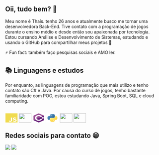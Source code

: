 ## Oii, tudo bem? 👋

Meu nome é Thaís. tenho 26 anos e atualmente busco me tornar uma desenvolvedora Back-End.
Tive contato com a programação de jogos durante o ensino médio e desde então sou apaixonada por tecnologia.
Estou cursando Análise e Desenvolvimento de Sistemas, estudando e usando o GitHub para compartilhar meus projetos 🤩

⚡ Fun fact: também faço pesquisas sociais e AMO ler.

## 📚 Linguagens e estudos
Por enquanto, as linguagens de programação que mais utilizo e tenho contato são C# e Java.
Por causa do curso de jogos, tenho bastante familiaridade com POO, estou estudando Java, Spring Boot, SQL e cloud computing.
<div style="display: inline_block"><br>
  <img align="center" height="30" width="40" src="https://raw.githubusercontent.com/devicons/devicon/master/icons/javascript/javascript-plain.svg">
  <img align="center" height="30" width="40" src="https://cdn.jsdelivr.net/gh/devicons/devicon/icons/java/java-original.svg" />       
  <img align="center" height="30" width="40" src="https://raw.githubusercontent.com/devicons/devicon/master/icons/csharp/csharp-original.svg">
  <img align="center" height="30" width="40" src="https://raw.githubusercontent.com/devicons/devicon/master/icons/python/python-original.svg">
  <img align="center" height="30" width="40"src="https://cdn.jsdelivr.net/gh/devicons/devicon/icons/mysql/mysql-original.svg" />     
  <img align="center" height="30" width="40" src="https://cdn.jsdelivr.net/gh/devicons/devicon/icons/dotnetcore/dotnetcore-original.svg" />
</div>    


## Redes sociais para contato 😁
<div> 
  <a href = "mailto:thaissilvatfa@gmail.com"><img src="https://img.shields.io/badge/-Gmail-%23333?style=for-the-badge&logo=gmail&logoColor=white" target="_blank"></a>
  <a href="https://www.linkedin.com/in/thaissilvape" target="_blank"><img src="https://img.shields.io/badge/-LinkedIn-%230077B5?style=for-the-badge&logo=linkedin&logoColor=white" target="_blank"></a> 
</div>
